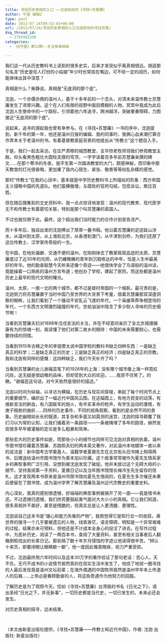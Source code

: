 ```yaml
---
title: 寻找历史真相的入口 ——沈迦和他的《寻找•苏慧廉》
author: 守望 编辑2
type: post
date: 2013-07-24T09:53:03+00:00
url: /2013/07/24/寻找历史真相的入口沈迦和他的寻找苏慧/
dsq_thread_id:
  - 1797492258
categories:
  - 《@守望》第52期——关注单身姊妹

---
```

<p class="mceWPmore" title="更多...">
  我们这一代从历史教科书上读到的很多史实，后来才发现似乎离真相很远。胡适那句名言&ldquo;历史是任人打扮的小姑娘&rdquo;年少时也常挂在嘴边，可不经一定的阅历，如何能体味出其中深意？
</p>

真相是什么？柴静说，真相是&ldquo;无底洞的那个底&rdquo;。 

沈迦，一个亦儒亦商的温州人。基于十多年前的一个念头，对清末来温传教士苏慧廉发生了浓厚兴趣。这个在人们有限的视野中面目模糊的人物，冥冥中竟成为此后沈迦人生使命中的一个路标，引领着他六年追寻，跨洲越洋，突破重重障碍，力图接近&ldquo;无底洞的那个底&rdquo;。 

说起来，追寻的源起我也曾有幸参与。在《寻找&bull;苏慧廉》一书的序中，沈迦提到，新千年的第一年，他还是温州日报的编辑、我的同事时，我俩心血来潮打算合作弄本关于老温州的书。有着基督教家庭背景的他提出从&ldquo;传教士&rdquo;这个题目入手。 

于是，我们一起去采访。在庄严肃穆的城西教堂，支华欣老牧师领我们参观教堂主殿，仰头看黑色粗壮大圆柱支撑的穹顶，一字字读着百多年前苏慧廉亲撰的碑文&hellip;&hellip;在那个寒冷的冬夜，我平生第一次踏进教堂的大门，颇感神秘，而印象中那天教堂的灯光很昏暗，更加重了我内心陌生、紧张、敬畏等等纷乱杂糅的感觉。 

那时&ldquo;传教士&rdquo;在我的心目中，基本就是中学历史教科书上所描绘的形象：西方帝国主义侵略中国的先遣队。他们蛮横傲慢，与腐败的官府勾结，包揽诉讼，欺压百姓。 

但在随后搜集到的文史资料中，我一点点惊讶地发现：温州的现代教育、现代医学无不和传教士有着密切关联，特别是那个叫苏慧廉的英国人。 

不过也就仅限于此。最终，这个超出我们当时能力的合作计划宣告流产。 

而十多年后，独自出发的沈迦捧出了厚厚一叠书稿。他沿着苏慧廉的足迹跋山涉水，从温州到太原，从上海到北京，从香港到澳门，从牛津到剑桥，为我们还原了这位传教士、汉学家传奇般的一生。 

在中国，在地处偏僻、交通不便的温州，在刚刚抹去了教案斑斑血迹的太原，苏慧廉度过了近30年的光阴，从仍嫌稚嫩的青年到沉稳练达的中年，恰是人生中最美好的年华。他的勤奋聪慧今天听来还像个奇迹&mdash;&mdash;他很快学会了鸟语般的温州话，竟能操着一口熟练的温州方言布道；他创办了学校，建起了医院，而这些都是温州历史上最早的现代文明的曙光。 

温州、太原，一南一北的两个城市，都不过是彼时帝国的一个缩影。最可贵的是，沈迦努力将苏慧廉置于当时中国乃至世界的大背景下考量，借着苏慧廉那双深邃洞察的眼眸，让我们看到了一个骚动不安乱云飞渡的年代，一个枭雄草莽争相登场的年代，一个东西方文明激烈碰撞的年代，世劫汹汹中隐含了多少耐人寻味的历史细节啊！ 

当看到苏慧廉夫妇对1898年戊戌变法的关注，并在不经意间亲历了全北京城搜捕康有为的惊魂一刻，我读懂了他们对第二故乡的期待：中国的未来需要耐心，也需要持续的同情。 

当看到1915年古稀之年的李提摩太说中国学校的教科书缺乏四种东西：一是缺乏真正的科学；二是缺乏真正的历史；三是缺乏真正的经济；四是缺乏真正的宗教。我和沈迦有同样的感慨：这四种缺乏，我们今天补齐了吗？ 

当看到苏慧廉的女儿谢福芸笔下的1926年的上海：没有哪个城市像上海一样霓虹闪烁，这无疑是很幼稚的品味，但却受到大众的欢迎。&hellip;&hellip;我禁不住笑了。的确，&ldquo;谢福芸这句话，对今天依然是很好的描述。&rdquo; 

沈迦以时间为纵轴，以寻访为横轴，在历史与现实间穿梭，串起了每个时间节点上的重要细节，编织出了一幅近代中国风云图。在这幅图上，有地方民变的动荡，有维新变法的鲜血，有八国联军的炮火，有辛亥革命的枪声，有学生运动的激情，有庚子赔款的曲折&hellip;&hellip;同样的历史事件，不同的视角观察，看到的是全然不同的景象。历史幽暗如长长的隧道，其复杂和多面又如莫测的迷宫，沈迦的探寻颠覆了我们习以为常的认知，让我们循着另一条路径&mdash;&mdash;一条被掩埋了多年的路径，赫然发现很多早年被灌输的定论是多么粗暴和简单。 

那些宏大的历史事件如是，而那些小小的细节也同样可见沈迦对真相的执着。温州市图书馆珍藏着苏慧廉、苏路熙夫妇的两本英文著作，对此温州本地媒体一直以来的说法是：新中国考古学奠基人、温籍学者夏鼐先生在北京街头旧书摊上购得两书，后赠送给温州市图书馆作为善本加以珍藏。这个故事常常被作为夏先生情系家乡的典型事例广泛引用，没想到被沈迦发现了破绽。他并未放过这个无碍大局的小细节，坚持查阅第一手资料，夏鼐日记以及当年图书馆馆长梅冷生先生留存的信札，这才发现两本书原来是温州市图书馆向夏先生借阅的，在夏先生多次催还未果后便留在了图书馆，成为温州学界了解苏慧廉及温州近代宗教史的重要史料。 

内心深处，我真的感到很遗憾，好端端的典型事例被揭开了另一面&mdash;&mdash;竟是借书未还。不过遗憾归遗憾，我们终究要鼓起勇气面对大大小小的真相。它让我们知道，很多真相并不美好，甚至是残酷的，但真实总是让人更清醒、更理性。 

沈迦说自己这本书是&ldquo;雄心和能力失衡的产物&rdquo;，我倒觉得它是知行合一的收获。满世界的搜寻一个几乎要被遗忘的人物，线索渺茫，语言障碍，明知是一个异常艰难的过程，结果亦未可预料，但他还是不计成本全身心的投注了进去。在写作过程中，为恶补历史，阅读了一两百本书，查阅了大量资料，甚至有相关当事者后人翻箱倒柜找出的长辈日记。那些隔了数十年岁月侵蚀的字迹让他读得很辛苦。&ldquo;辨认十来页，即要闭眼让眼睛歇一歇&rdquo;，他一度因此罹患眼疾，视力严重受损。 

不过，沈迦最终用六年时间以及这本30万字的著作验证了那句老话：苦心人，天不负。无巧不成书的小说情节居然真的在现实生活中发生了，他绕了地球一圈寻找的人最后发现竟是温州文坛前辈；在海外偶遇的中国牧师竟然是温州早年本土传道人的后裔&hellip;&hellip;上帝必是眷顾勤奋的人，将这些奇遇作为他努力的回报。 

了解历史是为了观照今天。恰如《寻找&bull;苏慧廉》台湾版的书名《日光之下》，语出圣经&ldquo;日光之下，并无新事&rdquo;，一切历史都是当代史，一切已发生的，未来必还会发生。 

对历史真相的探寻，远未结束。 

&nbsp; 

（本文由新星出版社提供，《寻找&bull;苏慧廉&mdash;&mdash;传教士和近代中国》，作者: 沈迦 出版社: 新星出版社） 

&nbsp;